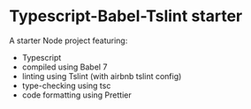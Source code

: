 # Typescript-Babel-Tslint starter

A starter Node project featuring:

- Typescript
- compiled using Babel 7
- linting using Tslint (with airbnb tslint config)
- type-checking using tsc
- code formatting using Prettier

